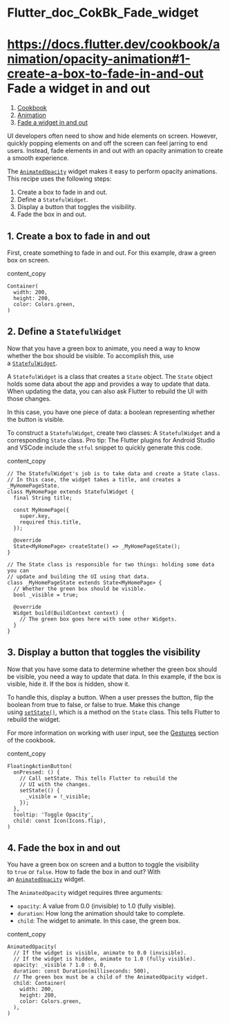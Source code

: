 # Flutter_doc_CokBk_Fade_widget
 https://docs.flutter.dev/cookbook/animation/opacity-animation#1-create-a-box-to-fade-in-and-out
Fade a widget in and out
========================

1.  [Cookbook](https://docs.flutter.dev/cookbook)
2.  [Animation](https://docs.flutter.dev/cookbook/animation)
3.  [Fade a widget in and out](https://docs.flutter.dev/cookbook/animation/opacity-animation)

UI developers often need to show and hide elements on screen. However, quickly popping elements on and off the screen can feel jarring to end users. Instead, fade elements in and out with an opacity animation to create a smooth experience.

The [`AnimatedOpacity`](https://api.flutter.dev/flutter/widgets/AnimatedOpacity-class.html) widget makes it easy to perform opacity animations. This recipe uses the following steps:

1.  Create a box to fade in and out.
2.  Define a `StatefulWidget`.
3.  Display a button that toggles the visibility.
4.  Fade the box in and out.

[](https://docs.flutter.dev/cookbook/animation/opacity-animation#1-create-a-box-to-fade-in-and-out)1\. Create a box to fade in and out
--------------------------------------------------------------------------------------------------------------------------------------

First, create something to fade in and out. For this example, draw a green box on screen.

content_copy

```
Container(
  width: 200,
  height: 200,
  color: Colors.green,
)
```

[](https://docs.flutter.dev/cookbook/animation/opacity-animation#2-define-a-statefulwidget)2\. Define a `StatefulWidget`
------------------------------------------------------------------------------------------------------------------------

Now that you have a green box to animate, you need a way to know whether the box should be visible. To accomplish this, use a [`StatefulWidget`](https://api.flutter.dev/flutter/widgets/StatefulWidget-class.html).

A `StatefulWidget` is a class that creates a `State` object. The `State` object holds some data about the app and provides a way to update that data. When updating the data, you can also ask Flutter to rebuild the UI with those changes.

In this case, you have one piece of data: a boolean representing whether the button is visible.

To construct a `StatefulWidget`, create two classes: A `StatefulWidget` and a corresponding `State` class. Pro tip: The Flutter plugins for Android Studio and VSCode include the `stful` snippet to quickly generate this code.

content_copy

```
// The StatefulWidget's job is to take data and create a State class.
// In this case, the widget takes a title, and creates a _MyHomePageState.
class MyHomePage extends StatefulWidget {
  final String title;

  const MyHomePage({
    super.key,
    required this.title,
  });

  @override
  State<MyHomePage> createState() => _MyHomePageState();
}

// The State class is responsible for two things: holding some data you can
// update and building the UI using that data.
class _MyHomePageState extends State<MyHomePage> {
  // Whether the green box should be visible.
  bool _visible = true;

  @override
  Widget build(BuildContext context) {
    // The green box goes here with some other Widgets.
  }
}
```

[](https://docs.flutter.dev/cookbook/animation/opacity-animation#3-display-a-button-that-toggles-the-visibility)3\. Display a button that toggles the visibility
----------------------------------------------------------------------------------------------------------------------------------------------------------------

Now that you have some data to determine whether the green box should be visible, you need a way to update that data. In this example, if the box is visible, hide it. If the box is hidden, show it.

To handle this, display a button. When a user presses the button, flip the boolean from true to false, or false to true. Make this change using [`setState()`](https://api.flutter.dev/flutter/widgets/State/setState.html), which is a method on the `State` class. This tells Flutter to rebuild the widget.

For more information on working with user input, see the [Gestures](https://docs.flutter.dev/cookbook#gestures) section of the cookbook.

content_copy

```
FloatingActionButton(
  onPressed: () {
    // Call setState. This tells Flutter to rebuild the
    // UI with the changes.
    setState(() {
      _visible = !_visible;
    });
  },
  tooltip: 'Toggle Opacity',
  child: const Icon(Icons.flip),
)
```

[](https://docs.flutter.dev/cookbook/animation/opacity-animation#4-fade-the-box-in-and-out)4\. Fade the box in and out
----------------------------------------------------------------------------------------------------------------------

You have a green box on screen and a button to toggle the visibility to `true` or `false`. How to fade the box in and out? With an [`AnimatedOpacity`](https://api.flutter.dev/flutter/widgets/AnimatedOpacity-class.html) widget.

The `AnimatedOpacity` widget requires three arguments:

-   `opacity`: A value from 0.0 (invisible) to 1.0 (fully visible).
-   `duration`: How long the animation should take to complete.
-   `child`: The widget to animate. In this case, the green box.

content_copy

```
AnimatedOpacity(
  // If the widget is visible, animate to 0.0 (invisible).
  // If the widget is hidden, animate to 1.0 (fully visible).
  opacity: _visible ? 1.0 : 0.0,
  duration: const Duration(milliseconds: 500),
  // The green box must be a child of the AnimatedOpacity widget.
  child: Container(
    width: 200,
    height: 200,
    color: Colors.green,
  ),
)
```
